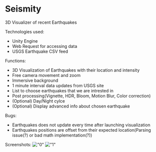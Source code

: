 # Seismity
3D Visualizer of recent Earthquakes

Technologies used:
  - Unity Engine
  - Web Request for accessing data
  - USGS Earthquake CSV feed 

Functions:
  - 3D Visualization of Earthquakes with their location and intensity
  - Free camera movement and zoom
  - Immersive background
  - 1 minute interval data updates from USGS site
  - List to choose earthquakes that we are intrested in
  - Post processing(Vignette, HDR, Bloom, Motion Blur, Color correction)
  - (Optional) Day/Night cylce
  - (Optional) Display advanced info about chosen earthquake

Bugs:
  - Earthquakes does not update every time after launching visualization
  - Earthquakes positions are offset from their expected location(Parsing issue(?) or bad math implementation(?))

Screenshots:
!["0"](/Assets/Screenshots/0.png?raw=true)
!["1"](/Assets/Screenshots/1.png?raw=true)
